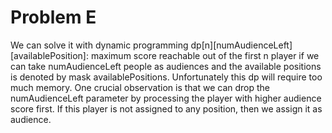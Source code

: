 # Problem E
We can solve it with dynamic programming dp[n][numAudienceLeft][availablePosition]: maximum score reachable out of the first n player if we can take numAudienceLeft people as audiences and the available positions is denoted by mask availablePositions. Unfortunately this dp will require too much memory. One crucial observation is that we can drop the numAudienceLeft parameter by processing the player with higher audience score first. If this player is not assigned to any position, then we assign it as audience.
